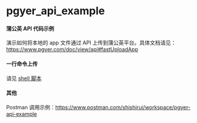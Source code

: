 # pgyer_api_example

#### 蒲公英 API 代码示例

演示如何将本地的 app 文件通过 API 上传到蒲公英平台。具体文档请见：https://www.pgyer.com/doc/view/api#fastUploadApp

#### 一行命令上传

请见 [shell 脚本](https://github.com/PGYER/pgyer_api_example/tree/main/shell-demo)

#### 其他

Postman 调用示例：https://www.postman.com/shishirui/workspace/pgyer-api-example
